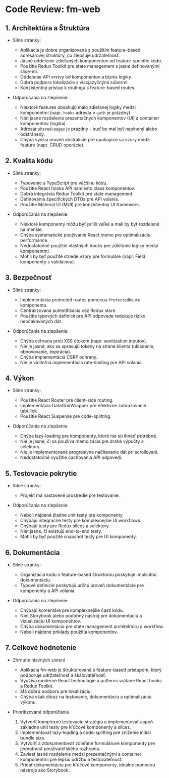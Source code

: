 # Code Review: fm-web

## 1. Architektúra a Štruktúra
- Silné stránky:
  - Aplikácia je dobre organizovaná s použitím feature-based adresárovej štruktúry, čo zlepšuje udržateľnosť.
  - Jasné oddelenie zdieľaných komponentov od feature-specific kódu.
  - Použitie Redux Toolkit pre state management s jasne definovanými slice-mi.
  - Oddelenie API vrstvy od komponentov a biznis logiky.
  - Dobrá podpora lokalizácie s viacjazyčnými súbormi.
  - Konzistentný prístup k routingu s feature-based routes.
  
- Odporúčania na zlepšenie:
  - Niektoré features obsahujú málo zdieľanej logiky medzi komponentmi (napr. `hooks` adresár v `auth` je prázdny).
  - Niet jasné rozdelenie prezentačných komponentov (UI) a container komponentov (logika).
  - Adresár `shared/pages` je prázdny - buď by mal byť naplnený alebo odstránený.
  - Chýba vyššia úroveň abstrakcie pre opakujúce sa vzory medzi feature (napr. CRUD operácie).

## 2. Kvalita kódu
- Silné stránky:
  - Typovanie s TypeScript pre väčšinu kódu.
  - Použitie React hooks API namiesto class komponentov.
  - Dobrá integrácia Redux Toolkit pre state management.
  - Definovanie špecifických DTOs pre API volania.
  - Použitie Material UI (MUI) pre konzistentný UI framework.
  
- Odporúčania na zlepšenie:
  - Niektoré komponenty môžu byť príliš veľké a mali by byť rozdelené na menšie.
  - Chýba systematické používanie React.memo pre optimalizáciu performance.
  - Nedostatočné použitie vlastných hooks pre zdieľanie logiky medzi komponentmi.
  - Mohli by byť použité striede vzory pre formuláre (napr. Field komponenty s validáciou).

## 3. Bezpečnosť
- Silné stránky:
  - Implementácia protected routes pomocou `ProtectedRoute` komponentu.
  - Centralizovaná autentifikácia cez Redux store.
  - Použitie typových definícií pre API odpovede redukuje riziko neočakávaných dát.
  
- Odporúčania na zlepšenie:
  - Chýba ochrana proti XSS útokom (napr. sanitization inputov).
  - Nie je jasné, ako sa spravujú tokeny na strane klienta (ukladanie, obnovovanie, expirácia).
  - Chýba implementácia CSRF ochrany.
  - Nie je viditeľná implementácia rate-limiting pre API volania.

## 4. Výkon
- Silné stránky:
  - Použitie React Router pre client-side routing.
  - Implementácia DataGridWrapper pre efektívne zobrazovanie tabuliek.
  - Použitie React Suspense pre code-splitting.
  
- Odporúčania na zlepšenie:
  - Chýba lazy-loading pre komponenty, ktoré nie sú ihneď potrebné.
  - Nie je jasné, či sa používa memoizácia pre drahé výpočty a selektory.
  - Nie je implementované progresívne načítavanie dát pri scrollovaní.
  - Nedostatočné využitie cachovania API odpovedí.

## 5. Testovacie pokrytie
- Silné stránky:
  - Projekt má nastavené prostredie pre testovanie.
  
- Odporúčania na zlepšenie:
  - Neboli nájdené žiadne unit testy pre komponenty.
  - Chýbajú integračné testy pre komplexnejšie UI workflows.
  - Chýbajú testy pre Redux slices a selektory.
  - Niet jasné, či existujú end-to-end testy.
  - Mohli by byť použité snapshot testy pre UI komponenty.

## 6. Dokumentácia
- Silné stránky:
  - Organizácia kódu s feature-based štruktúrou poskytuje implicitnú dokumentáciu.
  - Typové definície poskytujú určitú úroveň dokumentácie pre komponenty a API volania.
  
- Odporúčania na zlepšenie:
  - Chýbajú komentáre pre komplexnejšie časti kódu.
  - Niet Storybook alebo podobný nástroj pre dokumentáciu a vizualizáciu UI komponentov.
  - Chýba dokumentácia pre state management architektúru a workflow.
  - Neboli nájdené príklady použitia komponentov.

## 7. Celkové hodnotenie
- Zhrnutie hlavných zistení
  - Aplikácia fm-web je štruktúrovaná s feature-based prístupom, ktorý podporuje udržateľnosť a škálovateľnosť.
  - Využíva moderné React technológie a patterns vrátane React hooks a Redux Toolkit.
  - Má dobrú podporu pre lokalizáciu.
  - Chýba však dôraz na testovanie, dokumentáciu a optimalizáciu výkonu.

- Prioritizované odporúčania
  1. Vytvoriť komplexnú testovaciu stratégiu a implementovať aspoň základné unit testy pre kľúčové komponenty a slices.
  2. Implementovať lazy-loading a code-splitting pre zníženie initial bundle size.
  3. Vytvoriť a zdokumentovať zdieľané formulárové komponenty pre jednotnosť používateľského rozhrania.
  4. Zaviesť jasné rozdelenie medzi prezentačnými a container komponentmi pre lepšiu údržbu a testovateľnosť.
  5. Pridať dokumentáciu pre kľúčové komponenty, ideálne pomocou nástroja ako Storybook.
